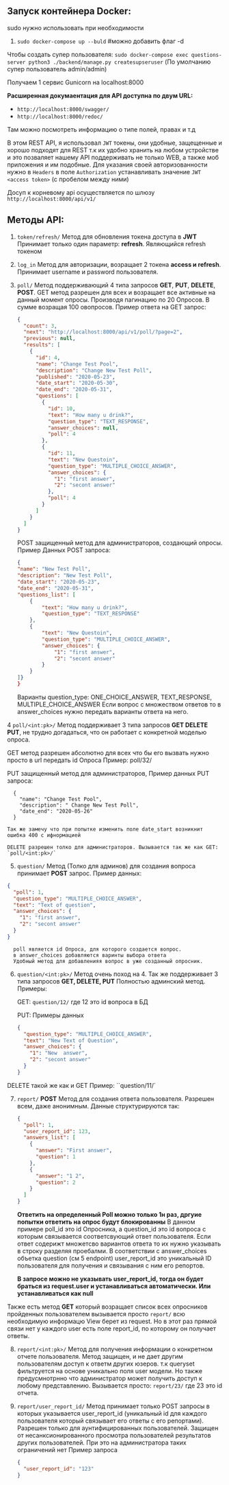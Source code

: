 ## Запуск контейнера Docker:

sudo нужно использовать при необходимости

1. `sudo docker-compose up --buld` #можно добавить флаг -d

Чтобы создать супер пользователя:
`sudo docker-compose exec questions-server python3 ./backend/manage.py createsupseruser`
(По умолчанию супер пользователь admin/admin)

Получаем 1 сервис Gunicorn на localhost:8000

**Расширенная докумаентация для API доступна по двум URL:**

- `http://localhost:8000/swagger/`
- `http://localhost:8000/redoc/`

Там можно посмотреть информацию о типе полей, правах и т.д

В этом REST API, я использовал `JWT` токены, они удобные, защещенные и хорошо подходят для REST т.к
их удобно хранить на любом устройстве и это позваляет нашему API поддерживать не только WEB, а также моб приложения и им подобные.
Для указания своей авторизованности нужно в `Headers` в поле `Authorization` устанавливать значение `JWT <access token>` (с пробелом между ними)

Досуп к корневому api осуществляется по шлюзу `http://localhost:8000/api/v1/`

## Методы API:

1. `token/refresh/` Метод для обновления токена доступа в **JWT**
   Принимает только один параметр: **refresh**. Являющийся refresh токеном

2. `log_in` Метод для авторизации, возращает 2 токена **access и refresh**.
   Принимает username и password пользователя.

3. `poll/` Метод поддерживающий 4 типа запросов **GET**, **PUT**, **DELETE**, **POST**.
   GET метод разрешен для всех и возращает все активные на данный момент опросы.
   Производя пагинацию по 20 Опросов. В сумме возращая 100 овопросов.
   Пример ответа на GET запрос:

   ```json
   {
     "count": 3,
     "next": "http://localhost:8000/api/v1/poll/?page=2",
     "previous": null,
     "results": [
       {
         "id": 4,
         "name": "Change Test Pool",
         "description": "Change New Test Poll",
         "published": "2020-05-23",
         "date_start": "2020-05-30",
         "date_end": "2020-05-31",
         "questions": [
           {
             "id": 10,
             "text": "How many u drink?",
             "question_type": "TEXT_RESPONSE",
             "answer_choices": null,
             "poll": 4
           },
           {
             "id": 11,
             "text": "New Questoin",
             "question_type": "MULTIPLE_CHOICE_ANSWER",
             "answer_choices": {
               "1": "first answer",
               "2": "secont answer"
             },
             "poll": 4
           }
         ]
       }
     ]
   }
   ```

   POST защищенный метод для администраторов, создающий опросы. Пример Данных POST запроса:

   ```json
   {
   "name": "New Test Poll",
   "description": "New Test Poll",
   "date_start": "2020-05-23",
   "date_end": "2020-05-31",
   "questions_list": [
       {
           "text": "How many u drink?",
           "question_type": "TEXT_RESPONSE"
       },
       {
           "text": "New Questoin",
           "question_type": "MULTIPLE_CHOICE_ANSWER",
           "answer_choices": {
               "1": "first answer",
               "2": "secont answer"
           }
       }
   ]}
   }
   ```

   Варианты question_type: ONE_CHOICE_ANSWER, TEXT_RESPONSE, MULTIPLE_CHOICE_ANSWER
   Если вопрос с множеством ответов то в answer_choices нужно передать варианты ответа на него.

4 `poll/<int:pk>/` Метод поддерживает 3 типа запросов **GET DELETE PUT**, не трудно догадаться,
что он работает с конкретной моделью опроса.

GET метод разрешен абсолютно для всех что бы его вызвать нужно просто в url передать id Опроса
Пример: poll/32/

PUT защищенный метод для администраторов, Пример данных PUT запроса:

      {
        "name": "Change Test Pool",
        "description": " Change New Test Poll",
        "date_end": "2020-05-26"
      }

    Так же замечу что при попытке изменить поле date_start возникнит ошибка 400 с ифнормацией

    DELETE разрешен толко для администраторов. Вызывается так же как GET:
    `poll/<int:pk>/`

5.  `question/` Метод (Толко для админов) для создания вопроса принимает **POST** запрос. Пример данных:

```json
{
  "poll": 1,
  "question_type": "MULTIPLE_CHOICE_ANSWER",
  "text": "Text of question",
  "answer_choices": {
    "1": "first answer",
    "2": "secont answer"
  }
}
```

      poll является id Опроса, для которого создается вопрос.
      в answer_choices добавляются варинты выбора ответа
      Удобный метод для добавленияя вопрос в уже созданный опросник.

6. `question/<int:pk>/` Метод очень поход на 4. Так же поддерживает 3 типа запросов **GET, DELETE, PUT**
   Полностью админский метод. Примеры:

   GET: `question/12/` где 12 это id вопроса в БД

   PUT: Примеры данных

   ```json
   {
     "question_type": "MULTIPLE_CHOICE_ANSWER",
     "text": "New Text of Question",
     "answer_choices": {
       "1": "New  answer",
       "2": "secont answer"
     }
   }
   ```

DELETE такой же как и GET Пример: ``question/11/`

7. `report/` **POST** Метод для создания ответа пользователя. Разрешен всем, даже анонимным.
   Данные структурируются так:

   ```json
   {
     "poll": 1,
     "user_report_id": 123,
     "answers_list": [
       {
         "answer": "First answer",
         "question": 1
       },
       {
         "answer": "1 2",
         "question": 2
       }
     ]
   }
   ```

   **Ответить на определенный Poll можно только 1н раз, дргуие попытки ответить на опрос будут блокированны**
   В данном примере poll_id это id Опросника, а question_id это id вопроса
   с которым связывается соответсвующий ответ пользователя.
   Если ответ содерижт множетсво вариантов ответа то их нужно указывать в строку разделяя проебалми.
   В соответствии с answer_choices объетка question (см 5 endpoint)
   user_report_id это уникальный ID пользователя для получения и связывания с ним его репортов.

   **В запросе можно не указывать user_report_id, тогда он будет браться из request.user и устанавливаться автоматически.
   Или устанавливаться как null**

Также есть метод **GET**
который возращает список всех опросников пройденных пользователем вызывается просто
`report/` всю необходимую информацю View берет из request.
Но в этот раз прямой связи нет у каждого user есть поле report_id, по которому он получает ответы.

8. `report/<int:pk>/` Метод для получения информации о конкретном отчете пользователя.
   Метод защищен, и не дает другим пользователям доступ к ответм других юзеров.
   т.к queryset фильтруется на основе уникально поля user модели.
   Но также предусмнотрнно что администратор может получить доступ к любому представлению.
   Вызывается просто: `report/23/` где 23 это id отчета.

9. `report/user_report_id/` Метод принимает только POST запросы в которых указывается user_report_id (уникальный id для
   каждого пользователя который связывает его ответы с его репортами).
   Разрешен только для аунтифицированных пользователей. Защищен от несанксионированного просмотра пользователей результатов
   других пользователей. При это на администратора таких ограничений нет
   Пример запроса
   ```json
   {
     "user_report_id": "123"
   }
   ```
